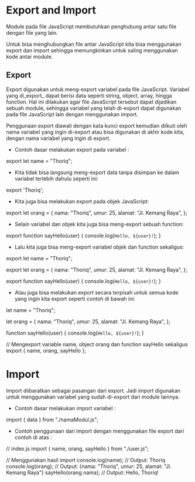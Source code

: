 # Export and Import
Module pada file JavaScript membutuhkan penghubung antar satu file dengan file yang lain.

Untuk bisa menghubungkan file antar JavaScript kita bisa menggunakan export dan import sehingga memungkinkan untuk saling menggunakan kode antar module.

## Export
Export digunakan untuk meng-export variabel pada file JavaScript. Variabel yang di_export_ dapat berisi data seperti string, object, array, hingga function. Hal ini dilakukan agar file JavaScript tersebut dapat dijadikan sebuah module, sehingga variabel yang telah di-export dapat digunakan pada file JavaScript lain dengan menggunakan import.

Penggunaan export diawali dengan kata kunci export kemudian diikuti oleh nama variabel yang ingin di-export atau bisa digunakan di akhir kode kita, dengan nama variabel yang ingin di export.

* Contoh dasar melakukan export pada variabel :

export let name = "Thoriq";

* Kita tidak bisa langsung meng-export data tanpa disimpan ke dalam variabel terlebih dahulu seperti ini:

export 'Thoriq';

* Kita juga bisa melakukan export pada objek JavaScript:

export let orang = {
  nama: "Thoriq",
  umur: 25,
  alamat: "Jl. Kemang Raya",
};

* Selain variabel dan objek kita juga bisa meng-export sebuah function:

export function sayHello(user) {
  console.log(`Hello, ${user}!`);
}

* Lalu kita juga bisa meng-export variabel objek dan function sekaligus:

export let name = "Thoriq";

export let orang = {
  nama: "Thoriq",
  umur: 25,
  alamat: "Jl. Kemang Raya",
};

export function sayHello(user) {
  console.log(`Hello, ${user}!`);
}

* Atau juga bisa melakukan export secara terpisah untuk semua kode yang ingin kita export seperti contoh di bawah ini:

let name = "Thoriq";

let orang = {
  nama: "Thoriq",
  umur: 25,
  alamat: "Jl. Kemang Raya",
};

function sayHello(user) {
  console.log(`Hello, ${user}!`);
}

// Mengexport variable name, object orang dan function sayHello sekaligus
export { name, orang, sayHello };

# Import
Import diibaratkan sebagai pasangan dari export. Jadi import digunakan untuk menggunakan variabel yang sudah di-export dari module lainnya.

* Contoh dasar melakukan import variabel :

import { data } from "./namaModul.js";

* Contoh penggunaan dari import dengan menggunakan file export dari contoh di atas :

// index.js
import { name, orang, sayHello } from "./user.js";

// Menggunakan hasil import
console.log(name); // Output: Thoriq
console.log(orang); // Output: {nama: "Thoriq", umur: 25, alamat: "Jl. Kemang Raya"}
sayHello(orang.nama); // Output: Hello, Thoriq!